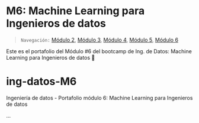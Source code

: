 # M6: Machine Learning para Ingenieros de datos

> `Navegación:` [Módulo 2](https://github.com/git-jrm/ing-datos-M2), [Módulo 3](https://github.com/git-jrm/ing-datos-M3), [Módulo 4](https://github.com/git-jrm/ing-datos-M4), [Módulo 5](https://github.com/git-jrm/ing-datos-M5), [Módulo 6](https://github.com/git-jrm/ing-datos-M6)

Este es el portafolio del Módulo #6 del bootcamp de Ing. de Datos: Machine Learning para Ingenieros de datos 🚀

# ing-datos-M6

Ingeniería de datos - Portafolio módulo 6: Machine Learning para Ingenieros de datos

...
